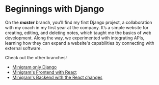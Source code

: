 # Beginnings with Django
On the ***master*** branch, you'll find my first Django project, a collaboration with my coach in my first year at the company. It’s a simple website for creating, editing, and deleting notes, which taught me the basics of web development. Along the way, we experimented with integrating APIs, learning how they can expand a website's capabilities by connecting with external software.

Check out the other branches!
* [Minigram only Django](https://github.com/themane04/django/tree/minigram)
* [Minigram's Frontend with React](https://github.com/themane04/django/tree/minigram_frontend_react)
* [Minigram's Backend with the React changes](https://github.com/themane04/django/tree/minigram_backend_react)

